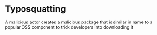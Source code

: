 # Typosquatting

A malicious actor creates a malicious package that is similar in name to a popular OSS component to trick developers into downloading it 
